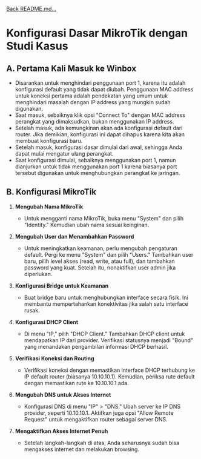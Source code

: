 <a href="../../README.md#back">Back README.md...</a>

# Konfigurasi Dasar MikroTik dengan Studi Kasus

## A. Pertama Kali Masuk ke Winbox
- Disarankan untuk menghindari penggunaan port 1, karena itu adalah konfigurasi default yang tidak dapat diubah. Penggunaan MAC address untuk koneksi pertama adalah pendekatan yang umum untuk menghindari masalah dengan IP address yang mungkin sudah digunakan.
- Saat masuk, sebaiknya klik opsi "Connect To" dengan MAC address perangkat yang dimaksudkan, bukan menggunakan IP address.
- Setelah masuk, ada kemungkinan akan ada konfigurasi default dari router. Jika demikian, konfigurasi ini dapat dihapus karena kita akan membuat konfigurasi baru.
- Setelah masuk, konfigurasi dasar dimulai dari awal, sehingga Anda dapat mulai mengatur ulang perangkat.
- Saat konfigurasi dimulai, sebaiknya menggunakan port 1, namun dianjurkan untuk tidak menggunakan port 1 karena biasanya port tersebut digunakan untuk menghubungkan perangkat ke jaringan.

## B. Konfigurasi MikroTik

1. **Mengubah Nama MikroTik**
   - Untuk mengganti nama MikroTik, buka menu "System" dan pilih "Identity." Kemudian ubah nama sesuai keinginan.

2. **Mengubah User dan Menambahkan Password**
   - Untuk meningkatkan keamanan, perlu mengubah pengaturan default. Pergi ke menu "System" dan pilih "Users." Tambahkan user baru, pilih level akses (read, write, atau full), dan tambahkan password yang kuat. Setelah itu, nonaktifkan user admin jika diperlukan.

3. **Konfigurasi Bridge untuk Keamanan**
   - Buat bridge baru untuk menghubungkan interface secara fisik. Ini membantu mempertahankan konektivitas jika salah satu interface rusak.

4. **Konfigurasi DHCP Client**
   - Di menu "IP," pilih "DHCP Client." Tambahkan DHCP client untuk mendapatkan IP dari provider. Verifikasi statusnya menjadi "Bound" yang menandakan pengambilan informasi DHCP berhasil.

5. **Verifikasi Koneksi dan Routing**
   - Verifikasi koneksi dengan memastikan interface DHCP terhubung ke IP default router (biasanya 10.10.10.1). Kemudian, periksa rute default dengan memastikan rute ke 10.10.10.1 ada.

6. **Mengubah DNS untuk Akses Internet**
   - Konfigurasi DNS di menu "IP" > "DNS." Ubah server ke IP DNS provider, seperti 10.10.10.1. Aktifkan juga opsi "Allow Remote Request" untuk mengaktifkan router sebagai server DNS.

7. **Mengaktifkan Akses Internet Penuh**
   - Setelah langkah-langkah di atas, Anda seharusnya sudah bisa mengakses internet dan melakukan browsing.